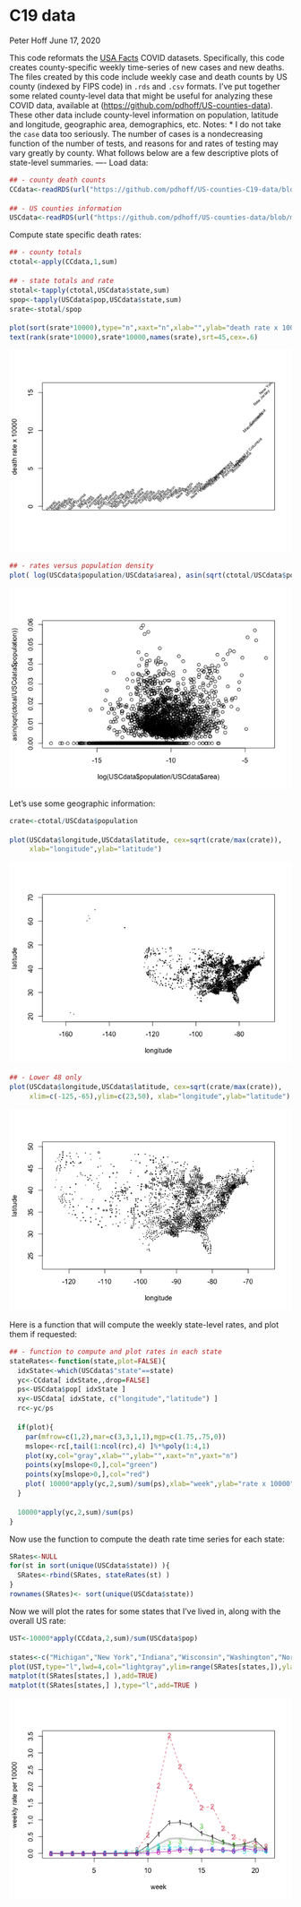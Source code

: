 C19 data
================
Peter Hoff
June 17, 2020

This code reformats the [USA
Facts](https://usafacts.org/visualizations/coronavirus-covid-19-spread-map/)
COVID datasets. Specifically, this code creates county-specific weekly
time-series of new cases and new deaths. The files created by this code
include weekly case and death counts by US county (indexed by FIPS code)
in `.rds` and `.csv` formats. I’ve put together some related
county-level data that might be useful for analyzing these COVID data,
available at (<https://github.com/pdhoff/US-counties-data>). These other
data include county-level information on population, latitude and
longitude, geographic area, demographics, etc. Notes: \* I do not take
the `case` data too seriously. The number of cases is a nondecreasing
function of the number of tests, and reasons for and rates of testing
may vary greatly by county. What follows below are a few descriptive
plots of state-level summaries. —- Load data:

``` r
## - county death counts
CCdata<-readRDS(url("https://github.com/pdhoff/US-counties-C19-data/blob/master/UScountiesC19Deaths.rds?raw=true")) 

## - US counties information 
USCdata<-readRDS(url("https://github.com/pdhoff/US-counties-data/blob/master/UScounties.rds?raw=true"))
```

Compute state specific death rates:

``` r
## - county totals 
ctotal<-apply(CCdata,1,sum)

## - state totals and rate
stotal<-tapply(ctotal,USCdata$state,sum)
spop<-tapply(USCdata$pop,USCdata$state,sum) 
srate<-stotal/spop 
  
plot(sort(srate*10000),type="n",xaxt="n",xlab="",ylab="death rate x 10000")
text(rank(srate*10000),srate*10000,names(srate),srt=45,cex=.6) 
```

![](README_files/figure-gfm/unnamed-chunk-2-1.png)<!-- -->

``` r
## - rates versus population density 
plot( log(USCdata$population/USCdata$area), asin(sqrt(ctotal/USCdata$population )))
```

![](README_files/figure-gfm/unnamed-chunk-2-2.png)<!-- -->

Let’s use some geographic information:

``` r
crate<-ctotal/USCdata$population 

plot(USCdata$longitude,USCdata$latitude, cex=sqrt(crate/max(crate)),
     xlab="longitude",ylab="latitude")
```

![](README_files/figure-gfm/unnamed-chunk-3-1.png)<!-- -->

``` r
## - Lower 48 only
plot(USCdata$longitude,USCdata$latitude, cex=sqrt(crate/max(crate)),
     xlim=c(-125,-65),ylim=c(23,50), xlab="longitude",ylab="latitude")
```

![](README_files/figure-gfm/unnamed-chunk-3-2.png)<!-- -->

Here is a function that will compute the weekly state-level rates, and
plot them if requested:

``` r
## - function to compute and plot rates in each state 
stateRates<-function(state,plot=FALSE){
  idxState<-which(USCdata$"state"==state)
  yc<-CCdata[ idxState,,drop=FALSE]
  ps<-USCdata$pop[ idxState ]
  xy<-USCdata[ idxState, c("longitude","latitude") ]
  rc<-yc/ps

  if(plot){
    par(mfrow=c(1,2),mar=c(3,3,1,1),mgp=c(1.75,.75,0))
    mslope<-rc[,tail(1:ncol(rc),4) ]%*%poly(1:4,1)
    plot(xy,col="gray",xlab="",ylab="",xaxt="n",yaxt="n")
    points(xy[mslope<0,],col="green")
    points(xy[mslope>0,],col="red")
    plot( 10000*apply(yc,2,sum)/sum(ps),xlab="week",ylab="rate x 10000")
  }

  10000*apply(yc,2,sum)/sum(ps)
}
```

Now use the function to compute the death rate time series for each
state:

``` r
SRates<-NULL
for(st in sort(unique(USCdata$state)) ){
  SRates<-rbind(SRates, stateRates(st) )
}
rownames(SRates)<- sort(unique(USCdata$state))
```

Now we will plot the rates for some states that I’ve lived in, along
with the overall US rate:

``` r
UST<-10000*apply(CCdata,2,sum)/sum(USCdata$pop)

states<-c("Michigan","New York","Indiana","Wisconsin","Washington","North Carolina")
plot(UST,type="l",lwd=4,col="lightgray",ylim=range(SRates[states,]),ylab="weekly rate per 10000",xlab="week")
matplot(t(SRates[states,] ),add=TRUE)
matplot(t(SRates[states,] ),type="l",add=TRUE )
```

![](README_files/figure-gfm/unnamed-chunk-6-1.png)<!-- -->
